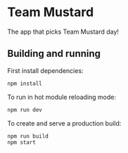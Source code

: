# Team Mustard

The app that picks Team Mustard day!

## Building and running

First install dependencies:

```sh
npm install
```

To run in hot module reloading mode:

```sh
npm run dev
```

To create and serve a production build:

```sh
npm run build
npm start
```
